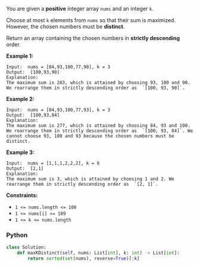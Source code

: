 You are given a  **positive**  integer array  `nums`  and an integer  `k`.

Choose at most  `k`  elements from  `nums`  so that their sum is maximized. However, the chosen numbers must be  **distinct**.

Return an array containing the chosen numbers in  **strictly descending**  order.

**Example 1:**
```
Input:  nums = [84,93,100,77,90], k = 3
Output:  [100,93,90]
Explanation:
The maximum sum is 283, which is attained by choosing 93, 100 and 90. We rearrange them in strictly descending order as  `[100, 93, 90]`.
```

**Example 2:**
```
Input:  nums = [84,93,100,77,93], k = 3
Output:  [100,93,84]
Explanation:
The maximum sum is 277, which is attained by choosing 84, 93 and 100. We rearrange them in strictly descending order as  `[100, 93, 84]`. We cannot choose 93, 100 and 93 because the chosen numbers must be distinct.
```

**Example 3:**
```
Input:  nums = [1,1,1,2,2,2], k = 6
Output:  [2,1]
Explanation:
The maximum sum is 3, which is attained by choosing 1 and 2. We rearrange them in strictly descending order as  `[2, 1]`.
```

**Constraints:**

-   `1 <= nums.length <= 100`
-   `1 <= nums[i] <= 109`
-   `1 <= k <= nums.length`



### Python
```py
class Solution:
    def maxKDistinct(self, nums: List[int], k: int) -> List[int]:
        return sorted(set(nums), reverse=True)[:k]
```